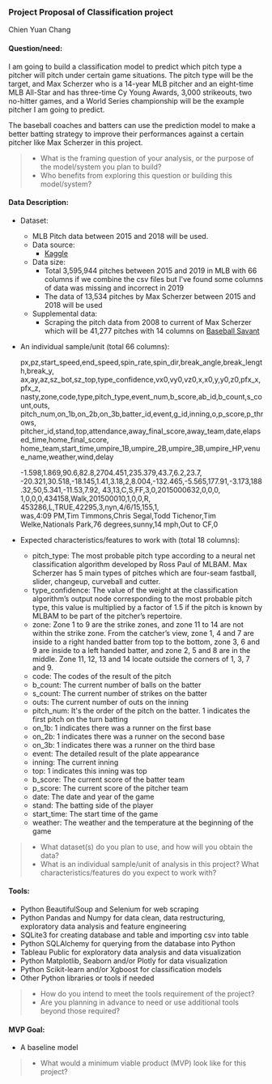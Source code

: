 ### Project Proposal of Classification project
Chien Yuan Chang
#### Question/need:
I am going to build a classification model to predict which pitch type a pitcher will pitch under certain game situations. The pitch type will be the target, and Max Scherzer who is a 14-year MLB pitcher and an eight-time MLB All-Star and has three-time Cy Young Awards, 3,000 strikeouts, two no-hitter games, and a World Series championship will be the example pitcher I am going to predict.

The baseball coaches and batters can use the prediction model to make a better batting strategy to improve their performances against a certain pitcher like Max Scherzer in this project.

>* What is the framing question of your analysis, or the purpose of the model/system you plan to build? 
>* Who benefits from exploring this question or building this model/system?

#### Data Description:
* Dataset: 
  * MLB Pitch data between 2015 and 2018 will be used.
  * Data source:
      * [Kaggle](https://www.kaggle.com/pschale/mlb-pitch-data-20152018)
  * Data size: 
      * Total 3,595,944 pitches between 2015 and 2019 in MLB with 66 columns if we combine the csv files but I've found some columns of data was missing and incorrect in 2019
      * The data of 13,534 pitches by Max Scherzer between 2015 and 2018 will be used
  * Supplemental data:
      * Scraping the pitch data from 2008 to current of Max Scherzer which will be 41,277 pitches with 14 columns on [Baseball Savant](https://baseballsavant.mlb.com/statcast_search)
 
* An individual sample/unit (total 66 columns):

	px,pz,start\_speed,end\_speed,spin\_rate,spin\_dir,break\_angle,break\_length,break\_y,  
	ax,ay,az,sz\_bot,sz\_top,type\_confidence,vx0,vy0,vz0,x,x0,y,y0,z0,pfx\_x,pfx\_z,  
	nasty,zone,code,type,pitch_type,event_num,b\_score,ab\_id,b\_count,s\_count,outs,  
	pitch\_num,on\_1b,on\_2b,on\_3b,batter\_id,event,g\_id,inning,o,p\_score,p\_throws,  
	pitcher\_id,stand,top,attendance,away\_final\_score,away\_team,date,elapsed\_time,home\_final\_score,  
	home\_team,start\_time,umpire\_1B,umpire\_2B,umpire\_3B,umpire\_HP,venue\_name,weather,wind,delay 

	-1.598,1.869,90.6,82.8,2704.451,235.379,43.7,6.2,23.7,  
	-20.321,30.518,-18.145,1.41,3.18,2,8.004,-132.465,-5.565,177.91,-3.173,188.32,50,5.341,-11.53,7.92,
	43,13,C,S,FF,3,0,2015000632,0,0,0,  
	1,0,0,0,434158,Walk,201500010,1,0,0,R,  
	453286,L,TRUE,42295,3,nyn,4/6/15,155,1,  
	was,4:09 PM,Tim Timmons,Chris Segal,Todd Tichenor,Tim Welke,Nationals Park,76 degrees,sunny,14 mph,Out to CF,0

* Expected characteristics/features to work with (total 18 columns):
  * pitch_type: The most probable pitch type according to a neural net classification algorithm developed by Ross Paul of MLBAM. Max Scherzer has 5 main types of pitches which are four-seam fastball, slider, changeup, curveball and cutter.  
  * type_confidence: The value of the weight at the classification algorithm’s output node corresponding to the most probable pitch type, this value is multiplied by a factor of 1.5 if the pitch is known by MLBAM to be part of the pitcher’s repertoire.
  * zone: Zone 1 to 9 are the strike zones, and zone 11 to 14 are not within the strike zone. From the catcher’s view, zone 1, 4 and 7 are inside to a right handed batter from top to the bottom, zone 3, 6 and 9 are inside to a left handed batter, and zone 2, 5 and 8 are in the middle. Zone 11, 12, 13 and 14 locate outside the corners of 1, 3, 7 and 9.
  * code: The codes of the result of the pitch
  * b_count: The current number of balls on the batter
  * s_count: The current number of strikes on the batter
  * outs: The current number of outs on the inning
  * pitch_num: It's the order of the pitch on the batter. 1 indicates the first pitch on the turn batting
  * on_1b: 1 indicates there was a runner on the first base
  * on_2b: 1 indicates there was a runner on the second base
  * on_3b: 1 indicates there was a runner on the third base
  * event: The detailed result of the plate appearance
  * inning: The current inning
  * top: 1 indicates this inning was top
  * b_score: The current score of the batter team
  * p_score: The current score of the pitcher team
  * date: The date and year of the game
  * stand: The batting side of the player
  * start_time: The start time of the game
  * weather: The weather and the temperature at the beginning of the game
  
>* What dataset(s) do you plan to use, and how will you obtain the data?
>* What is an individual sample/unit of analysis in this project? What characteristics/features do you expect to work with?

#### Tools:
* Python BeautifulSoup and Selenium for web scraping
* Python Pandas and Numpy for data clean, data restructuring, exploratory data analysis and feature engineering
* SQLite3 for creating database and table and importing csv into table
* Python SQLAlchemy for querying from the database into Python
* Tableau Public for exploratory data analysis and data visualization
* Python Matplotlib, Seaborn and/or Plotly for data visualization
* Python Scikit-learn and/or Xgboost for classification models
* Other Python libraries or tools if needed

>* How do you intend to meet the tools requirement of the project? 
>* Are you planning in advance to need or use additional tools beyond those required?

#### MVP Goal:
* A baseline model

>* What would a minimum viable product (MVP) look like for this project?
